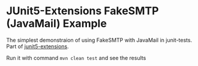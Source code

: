 # JUnit5-Extensions FakeSMTP (JavaMail) Example
The simplest demonstraion of using FakeSMTP with JavaMail in junit-tests. Part of [junit5-extensions](https://github.com/bvfalcon/junit5-extensions).

Run it with command `mvn clean test` and see the results
